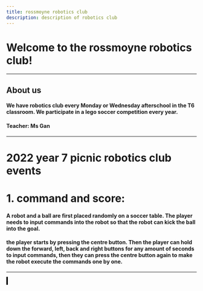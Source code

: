 ```yaml
---
title: rossmoyne robotics club
description: description of robotics club
---
```


<script defer src="/js/changetitle.js"></script>

# Welcome to the rossmoyne robotics club!
---
## About us
#### We have robotics club every Monday or Wednesday afterschool in the T6 classroom. We participate in a lego soccer competition every year.

#### Teacher: Ms Gan
---
# 2022 year 7 picnic robotics club events

# 1. command and score:
#### A robot and a ball are first placed randomly on a soccer table. The player needs to input commands into the robot so that the robot can kick the ball into the goal.

#### the player starts by pressing the centre button. Then the player can hold down the forward, left, back and right buttons for any amount of seconds to input commands, then they can press the centre button again to make the robot execute the commands one by one.
---

<script src="https://cdnjs.cloudflare.com/ajax/libs/three.js/r128/three.min.js" integrity="sha512-dLxUelApnYxpLt6K2iomGngnHO83iUvZytA3YjDUCjT0HDOHKXnVYdf3hU4JjM8uEhxf9nD1/ey98U3t2vZ0qQ==" crossorigin="anonymous" referrerpolicy="no-referrer"></script>

<canvas id="3dcanvas" style="width:50vw; height:50vw; border: 2px solid black"></canvas>
<script defer src="/js/3d.js"></script>